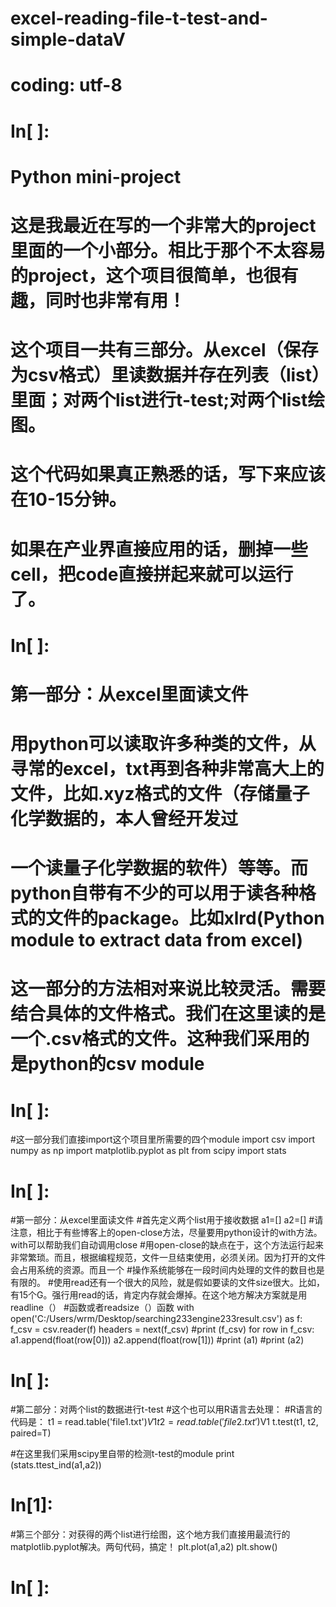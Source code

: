 # excel-reading-file-t-test-and-simple-dataV
# coding: utf-8

# In[ ]:

# Python mini-project
# 这是我最近在写的一个非常大的project里面的一个小部分。相比于那个不太容易的project，这个项目很简单，也很有趣，同时也非常有用！
# 这个项目一共有三部分。从excel（保存为csv格式）里读数据并存在列表（list）里面；对两个list进行t-test;对两个list绘图。
# 这个代码如果真正熟悉的话，写下来应该在10-15分钟。
# 如果在产业界直接应用的话，删掉一些cell，把code直接拼起来就可以运行了。


# In[ ]:

# 第一部分：从excel里面读文件
# 用python可以读取许多种类的文件，从寻常的excel，txt再到各种非常高大上的文件，比如.xyz格式的文件（存储量子化学数据的，本人曾经开发过
# 一个读量子化学数据的软件）等等。而python自带有不少的可以用于读各种格式的文件的package。比如xlrd(Python module to extract data from excel)
# 这一部分的方法相对来说比较灵活。需要结合具体的文件格式。我们在这里读的是一个.csv格式的文件。这种我们采用的是python的csv module


# In[ ]:

#这一部分我们直接import这个项目里所需要的四个module
import csv
import numpy as np
import matplotlib.pyplot as plt
from scipy import stats


# In[ ]:

#第一部分：从excel里面读文件
#首先定义两个list用于接收数据
a1=[]
a2=[]
#请注意，相比于有些博客上的open-close方法，尽量要用python设计的with方法。with可以帮助我们自动调用close
#用open-close的缺点在于，这个方法运行起来非常繁琐。而且，根据编程规范，文件一旦结束使用，必须关闭。因为打开的文件会占用系统的资源。而且一个
#操作系统能够在一段时间内处理的文件的数目也是有限的。
#使用read还有一个很大的风险，就是假如要读的文件size很大。比如，有15个G。强行用read的话，肯定内存就会爆掉。在这个地方解决方案就是用readline（）
#函数或者readsize（）函数
with open('C:/Users/wrm/Desktop/searching233engine233result.csv') as f:
    f_csv = csv.reader(f)
    headers = next(f_csv)
    #print (f_csv)
    for row in f_csv:
      a1.append(float(row[0]))
      a2.append(float(row[1]))
#print (a1)
#print (a2)


# In[ ]:

#第二部分：对两个list的数据进行t-test
#这个也可以用R语言去处理：
#R语言的代码是：
t1 = read.table('file1.txt')$V1
t2 = read.table('file2.txt')$V1
t.test(t1, t2, paired=T)

#在这里我们采用scipy里自带的检测t-test的module
print (stats.ttest_ind(a1,a2))


# In[1]:

#第三个部分：对获得的两个list进行绘图，这个地方我们直接用最流行的matplotlib.pyplot解决。两句代码，搞定！
plt.plot(a1,a2)
plt.show()


# In[ ]:



